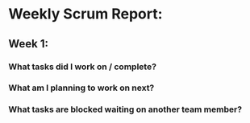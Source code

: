 # Weekly Scrum Report:

## Week 1:

### What tasks did I work on / complete?



### What am I planning to work on next?



### What tasks are blocked waiting on another team member?


